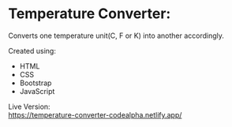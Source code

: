 # Temperature Converter: #
Converts one temperature unit(C, F or K) into another accordingly.

Created using:

- HTML
- CSS
- Bootstrap
- JavaScript

Live Version:  
https://temperature-converter-codealpha.netlify.app/
